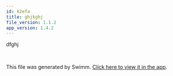 ```yaml
---
id: k2efa
title: ghjkghj
file_version: 1.1.2
app_version: 1.4.2
---
```


dfghj

<br/>

This file was generated by Swimm. [Click here to view it in the app](/repos/ls4DA2fLasmQuEbT4ipw/docs/k2efa).
